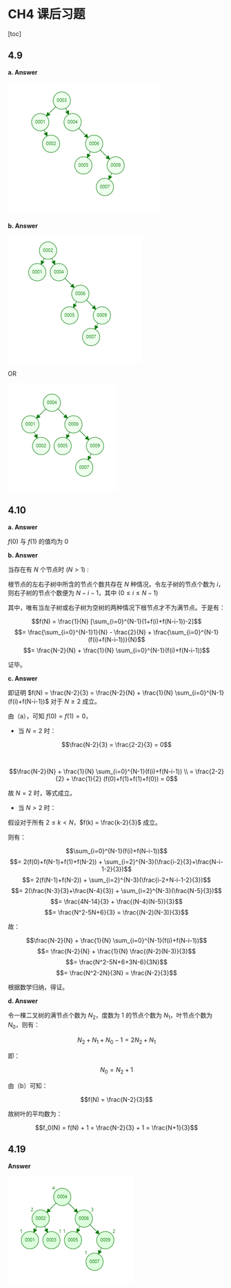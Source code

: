 # CH4 课后习题


[toc]


<div STYLE="page-break-after: always;"></div>


## 4.9

**a. Answer**

![img](4_9_1.png)


**b. Answer**

![img](4_9_2.png)

OR

![img](4_9_2_2.png)


## 4.10

**a. Answer**

$f(0)$ 与 $f(1)$ 的值均为 0

**b. Answer**

当存在有 $N$ 个节点时 $(N>1)$ :

根节点的左右子树中所含的节点个数共存在 $N$ 种情况，令左子树的节点个数为 $i$，则右子树的节点个数便为 $N-i-1$，其中 $(0 \le i \le N-1)$

其中，唯有当左子树或右子树为空树的两种情况下根节点才不为满节点。于是有：

$$f(N) = \frac{1}{N} [\sum_{i=0}^{N-1}(1+f(i)+f(N-i-1))-2]$$
$$= \frac{\sum_{i=0}^{N-1}1}{N} - \frac{2}{N} + \frac{\sum_{i=0}^{N-1}(f(i)+f(N-i-1))}{N}$$
$$= \frac{N-2}{N} + \frac{1}{N} \sum_{i=0}^{N-1}(f(i)+f(N-i-1))$$

证毕。

**c. Answer**

即证明 $f(N) = \frac{N-2}{3} = \frac{N-2}{N} + \frac{1}{N} \sum_{i=0}^{N-1}(f(i)+f(N-i-1))$ 对于 $N \ge 2$ 成立。

由（a），可知 $f(0)=f(1)=0$，

- 当 $N=2$ 时：

$$\frac{N-2}{3} = \frac{2-2}{3} = 0$$

<br>

$$\frac{N-2}{N} + \frac{1}{N} \sum_{i=0}^{N-1}(f(i)+f(N-i-1)) \\
 = \frac{2-2}{2} + \frac{1}{2} (f(0)+f(1)+f(1)+f(0)) = 0$$

故 $N=2$ 时，等式成立。

- 当 $N>2$ 时：

假设对于所有 $2 \le k < N$，$f(k) = \frac{k-2}{3}$ 成立。

则有：

$$\sum_{i=0}^{N-1}(f(i)+f(N-i-1))$$
$$= 2(f(0)+f(N-1)+f(1)+f(N-2)) + \sum_{i=2}^{N-3}(\frac{i-2}{3}+\frac{N-i-1-2}{3})$$
$$= 2(f(N-1)+f(N-2)) + \sum_{i=2}^{N-3}(\frac{i-2+N-i-1-2}{3})$$
$$= 2(\frac{N-3}{3}+\frac{N-4}{3}) + \sum_{i=2}^{N-3}(\frac{N-5}{3})$$
$$= \frac{4N-14}{3} + \frac{(N-4)(N-5)}{3}$$
$$= \frac{N^2-5N+6}{3} = \frac{(N-2)(N-3)}{3}$$

故：

$$\frac{N-2}{N} + \frac{1}{N} \sum_{i=0}^{N-1}(f(i)+f(N-i-1))$$
$$= \frac{N-2}{N} + \frac{1}{N} \frac{(N-2)(N-3)}{3}$$
$$= \frac{N^2-5N+6+3N-6}{3N}$$
$$= \frac{N^2-2N}{3N} = \frac{N-2}{3}$$

根据数学归纳，得证。


**d. Answer**

令一棵二叉树的满节点个数为 $N_2$，度数为 1 的节点个数为 $N_1$，叶节点个数为 $N_0$，则有：

$$N_2 + N_1 + N_0 - 1 = 2N_2 + N_1$$

即：

$$N_0 = N_2 + 1$$

由（b）可知：

$$f(N) = \frac{N-2}{3}$$

故树叶的平均数为：

$$f_0(N) = f(N) + 1 = \frac{N-2}{3} + 1 = \frac{N+1}{3}$$


## 4.19

**Answer**

![img](4_19.png)